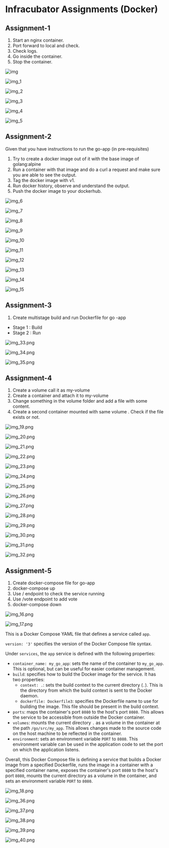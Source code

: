 # Infracubator Assignments (Docker)

## Assignment-1

1. Start an nginx container.
2. Port forward to local and check.
3. Check logs.
4. Go inside the container.
5. Stop the container.

![img](https://user-images.githubusercontent.com/40739038/236662769-dd7eddd1-2db0-47ce-ba5a-854d28a6338e.png)

![img_1](https://user-images.githubusercontent.com/40739038/236662991-b819b1cb-96eb-4baa-936b-6e24950851b4.png)

![img_2](https://user-images.githubusercontent.com/40739038/236662992-0708d11d-bfbd-46ea-b9c9-54d9d1092820.png)

![img_3](https://user-images.githubusercontent.com/40739038/236662994-a81ad07d-7056-4b03-be67-9f02d4dffb27.png)

![img_4](https://user-images.githubusercontent.com/40739038/236662996-1a6b6afc-dbc5-4268-a0b7-b7b87e8fb560.png)

![img_5](https://user-images.githubusercontent.com/40739038/236662999-496e281f-0766-470d-ac67-a5af745e08fa.png)


## Assignment-2

Given that you have instructions to run the go-app (in pre-requisites)
1. Try to create a docker image out of it with the base image of golang:alpine
2. Run a container with that image and do a curl a request and make sure you are able to see the output.
3. Tag the docker image with v1.
4. Run docker history, observe and understand the output.
5. Push the docker image to your dockerhub.

![img_6](https://user-images.githubusercontent.com/40739038/236663194-2d44d809-9149-4b56-b894-09d07da3bcda.png)

![img_7](https://user-images.githubusercontent.com/40739038/236663196-067bdf4a-1a40-4b4c-8c8d-cf231e2a93da.png)

![img_8](https://user-images.githubusercontent.com/40739038/236663198-cedde402-2256-456a-bfd7-ddb3e0ec0d82.png)

![img_9](https://user-images.githubusercontent.com/40739038/236663199-e5d89693-32af-42ed-b0fb-8b337ce577ac.png)

![img_10](https://user-images.githubusercontent.com/40739038/236663200-438ccfcc-7d7e-42db-abc5-5dfd61cff1de.png)

![img_11](https://user-images.githubusercontent.com/40739038/236663201-8dcd218f-fd00-4837-81b4-4865acae28c3.png)

![img_12](https://user-images.githubusercontent.com/40739038/236663203-d6e39326-7c15-4dfc-b61a-50a1977b794e.png)

![img_13](https://user-images.githubusercontent.com/40739038/236663205-5341e064-a113-4683-9ab3-836a3a2be693.png)

![img_14](https://user-images.githubusercontent.com/40739038/236663208-d7f64f6f-1c61-4477-9122-c557cd5c945f.png)

![img_15](https://user-images.githubusercontent.com/40739038/236663209-240a80ce-6284-414a-9e07-ea65e64e250c.png)


## Assignment-3
1. Create multistage build and run Dockerfile for go -app
- Stage 1 : Build
- Stage 2 : Run

![img_33.png](img_33.png)

![img_34.png](img_34.png)

![img_35.png](img_35.png)

## Assignment-4
1. Create  a volume  call it as my-volume
2. Create a container and attach it to my-volume
3. Change something in the volume folder and add a file with some content.
4. Create a second container mounted with same volume . Check if the file exists or not.

![img_19.png](img_19.png)

![img_20.png](img_20.png)

![img_21.png](img_21.png)

![img_22.png](img_22.png)

![img_23.png](img_23.png)

![img_24.png](img_24.png)

![img_25.png](img_25.png)

![img_26.png](img_26.png)

![img_27.png](img_27.png)

![img_28.png](img_28.png)

![img_29.png](img_29.png)

![img_30.png](img_30.png)

![img_31.png](img_31.png)

![img_32.png](img_32.png)



## Assignment-5
1. Create docker-compose file for go-app
2. docker-compose up
3. Use / endpoint to check the service running
4. Use /vote endpoint to add vote
5. docker-compose down

![img_16.png](img_16.png)

![img_17.png](img_17.png)

This is a Docker Compose YAML file that defines a service called `app`.

`version: '3'` specifies the version of the Docker Compose file syntax.

Under `services`, the `app` service is defined with the following properties:

- `container_name: my_go_app`: sets the name of the container to `my_go_app`. This is optional, but can be useful for easier container management.
- `build`: specifies how to build the Docker image for the service. It has two properties:
    - `context: .`: sets the build context to the current directory (`.`). This is the directory from which the build context is sent to the Docker daemon.
    - `dockerfile: Dockerfile3`: specifies the Dockerfile name to use for building the image. This file should be present in the build context.
- `ports`: maps the container's port `8080` to the host's port `8080`. This allows the service to be accessible from outside the Docker container.
- `volumes`: mounts the current directory `.` as a volume in the container at the path `/go/src/my_app`. This allows changes made to the source code on the host machine to be reflected in the container.
- `environment`: sets an environment variable `PORT` to `8080`. This environment variable can be used in the application code to set the port on which the application listens.

Overall, this Docker Compose file is defining a service that builds a Docker image from a specified Dockerfile, runs the image in a container with a specified container name, exposes the container's port `8080` to the host's port `8080`, mounts the current directory as a volume in the container, and sets an environment variable `PORT` to `8080`.


![img_18.png](img_18.png)

![img_36.png](img_36.png)

![img_37.png](img_37.png)

![img_38.png](img_38.png)

![img_39.png](img_39.png)

![img_40.png](img_40.png)
